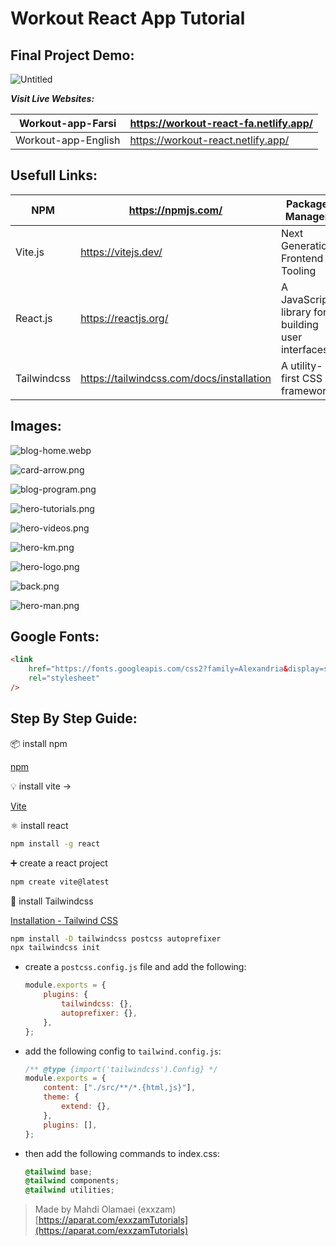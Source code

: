 # Workout React App Tutorial

## Final Project Demo:

![Untitled](readmeAssets/Untitled.png)

**_Visit Live Websites:_**

| Workout-app-Farsi   | https://workout-react-fa.netlify.app/ |
| ------------------- | ------------------------------------- |
| Workout-app-English | https://workout-react.netlify.app/    |

## Usefull Links:

| NPM         | https://npmjs.com/                        | Package Manager                                   |
| ----------- | ----------------------------------------- | ------------------------------------------------- |
| Vite.js     | https://vitejs.dev/                       | Next Generation Frontend Tooling                  |
| React.js    | https://reactjs.org/                      | A JavaScript library for building user interfaces |
| Tailwindcss | https://tailwindcss.com/docs/installation | A utility-first CSS framework                     |

## Images:

![blog-home.webp](readmeAssets/blog-home.webp)

![card-arrow.png](readmeAssets/card-arrow.png)

![blog-program.png](readmeAssets/blog-program.png)

![hero-tutorials.png](readmeAssets/hero-tutorials.png)

![hero-videos.png](readmeAssets/hero-videos.png)

![hero-km.png](readmeAssets/hero-km.png)

![hero-logo.png](readmeAssets/hero-logo.png)

![back.png](readmeAssets/back.png)

![hero-man.png](readmeAssets/hero-man.png)

## Google Fonts:

```html
<link
    href="https://fonts.googleapis.com/css2?family=Alexandria&display=swap"
    rel="stylesheet"
/>
```

## Step By Step Guide:

<aside>
📦 install npm

[npm](https://npmjs.com/)

</aside>

<aside>
💡 install vite →

[Vite](https://vitejs.dev/)

</aside>

<aside>
⚛️ install react

```bash
npm install -g react
```

</aside>

<aside>
➕ create a react project

```bash
npm create vite@latest
```

</aside>

<aside>
💈 install Tailwindcss

[Installation - Tailwind CSS](https://tailwindcss.com/docs/installation)

```bash
npm install -D tailwindcss postcss autoprefixer
npx tailwindcss init
```

-   create a `postcss.config.js` file and add the following:
    ```jsx
    module.exports = {
        plugins: {
            tailwindcss: {},
            autoprefixer: {},
        },
    };
    ```
-   add the following config to `tailwind.config.js`:
    ```jsx
    /** @type {import('tailwindcss').Config} */
    module.exports = {
        content: ["./src/**/*.{html,js}"],
        theme: {
            extend: {},
        },
        plugins: [],
    };
    ```
-   then add the following commands to index.css:
    ```css
    @tailwind base;
    @tailwind components;
    @tailwind utilities;
    ```

</aside>

> Made by Mahdi Olamaei (exxzam)
> [https://aparat.com/exxzamTutorials](https://aparat.com/exxzamTutorials)
